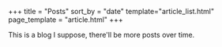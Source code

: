 +++
title = "Posts"
sort_by = "date"
template="article_list.html"
page_template = "article.html"
+++

This is a blog I suppose, there'll be more posts over time.
